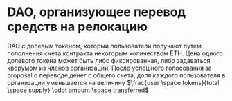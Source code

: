 # DAO, организующее перевод средств на релокацию
DAO с долевым токеном, который пользователи получают путем пополнения счета контракта некоторым количеством ETH. Цена одного долевого токена может быть либо фиксированная, либо задаваться кворумом из членов организации. После успешного голосования за proposal о переводе денег с общего счета, доля каждого пользователя в организации уменьшается на величину $\frac{user \space tokens}{total \space supply} \cdot amount \space transferred$